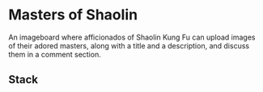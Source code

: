 # Masters of Shaolin
An imageboard where afficionados of Shaolin Kung Fu can upload images of their adored masters, along with a title and a description, and discuss them in a comment section.

## Stack

